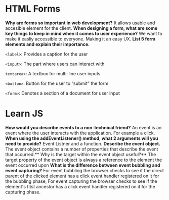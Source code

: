 # HTML Forms
**Why are forms so important in web development?** It allows usable and accesible element for the client. 
**When designing a form, what are some key things to keep in mind when it comes to user experience?** We want to make it easliy accessible to everyone. Making it an easy UX. 
**List 5 form elements and explain their importance.**

`<label>`: Provides a caption for the user

`<input>`: The part where users can interact with

`textarea>`: A textbox for multi-line user inputs

`<button>`: Button for the user to “submit” the form

`<form>`: Denotes a section of a document for user input


# Learn JS
**How would you describe events to a non-technical friend?** An event is an event where the user interacts with the application. For example a click. 
**When using the addEventListener() method, what 2 arguments will you need to provide?** Event Listner and a function.
**Describe the event object.** The event object contains a number of properties that describe the event that occurred.** Why is the target within the event object useful?**
The target property of the event object is always a reference to the element the event occurred upon
**What is the difference between event bubbling and event capturing?** For event bubbling the browser checks to see if the direct parent of the clicked element has a click event handler
registered on it for the bubbling phase, For event capturing the browser checks to see if the element's fitst ancestor has a click event handler 
  registered on it for the capturing phase. 
